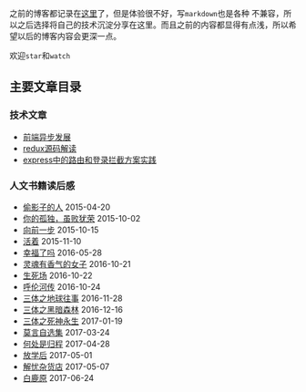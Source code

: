之前的博客都记录在[这里](https://my.oschina.net/sunshinewyf/blog)了，但是体验很不好，写`markdown`也是各种
不兼容，所以之后选择将自己的技术沉淀分享在这里。而且之前的内容都显得有点浅，所以希望以后的博客内容会更深一点。

欢迎`star`和`watch`

## 主要文章目录

### 技术文章
- [前端异步发展](https://github.com/SunShinewyf/issue-blog/issues/1)
- [redux源码解读](https://github.com/SunShinewyf/issue-blog/issues/2)
- [express中的路由和登录拦截方案实践](https://github.com/SunShinewyf/issue-blog/issues/19)

### 人文书籍读后感
- [偷影子的人](https://github.com/SunShinewyf/issue-blog/issues/6)  2015-04-20
- [你的孤独，虽败犹荣](https://github.com/SunShinewyf/issue-blog/issues/3)  2015-10-02
- [向前一步](https://github.com/SunShinewyf/issue-blog/issues/4)  2015-10-15
- [活着](https://github.com/SunShinewyf/issue-blog/issues/5)   2015-11-10
- [幸福了吗](https://github.com/SunShinewyf/issue-blog/issues/7) 2016-05-28
- [灵魂有香气的女子](https://github.com/SunShinewyf/issue-blog/issues/8) 2016-10-21
- [生死场](https://github.com/SunShinewyf/issue-blog/issues/9) 2016-10-22
- [呼伦河传](https://github.com/SunShinewyf/issue-blog/issues/10) 2016-10-24
- [三体之地球往事](https://github.com/SunShinewyf/issue-blog/issues/11) 2016-11-28
- [三体之黑暗森林](https://github.com/SunShinewyf/issue-blog/issues/12) 2016-12-16
- [三体之死神永生](https://github.com/SunShinewyf/issue-blog/issues/13) 2017-01-19
- [莫言自选集](https://github.com/SunShinewyf/issue-blog/issues/14) 2017-03-24
- [何处是归程](https://github.com/SunShinewyf/issue-blog/issues/15) 2017-04-28
- [放学后](https://github.com/SunShinewyf/issue-blog/issues/16) 2017-05-01
- [解忧杂货店](https://github.com/SunShinewyf/issue-blog/issues/17) 2017-05-07
- [白鹿原](https://github.com/SunShinewyf/issue-blog/issues/18) 2017-06-24

